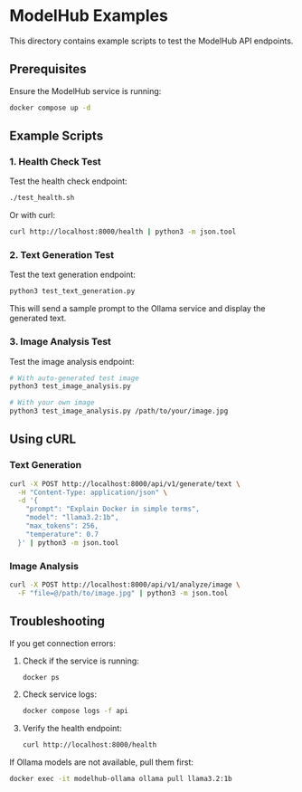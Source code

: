 # ModelHub Examples

This directory contains example scripts to test the ModelHub API endpoints.

## Prerequisites

Ensure the ModelHub service is running:

```bash
docker compose up -d
```

## Example Scripts

### 1. Health Check Test

Test the health check endpoint:

```bash
./test_health.sh
```

Or with curl:

```bash
curl http://localhost:8000/health | python3 -m json.tool
```

### 2. Text Generation Test

Test the text generation endpoint:

```bash
python3 test_text_generation.py
```

This will send a sample prompt to the Ollama service and display the generated text.

### 3. Image Analysis Test

Test the image analysis endpoint:

```bash
# With auto-generated test image
python3 test_image_analysis.py

# With your own image
python3 test_image_analysis.py /path/to/your/image.jpg
```

## Using cURL

### Text Generation

```bash
curl -X POST http://localhost:8000/api/v1/generate/text \
  -H "Content-Type: application/json" \
  -d '{
    "prompt": "Explain Docker in simple terms",
    "model": "llama3.2:1b",
    "max_tokens": 256,
    "temperature": 0.7
  }' | python3 -m json.tool
```

### Image Analysis

```bash
curl -X POST http://localhost:8000/api/v1/analyze/image \
  -F "file=@/path/to/image.jpg" | python3 -m json.tool
```

## Troubleshooting

If you get connection errors:

1. Check if the service is running:
   ```bash
   docker ps
   ```

2. Check service logs:
   ```bash
   docker compose logs -f api
   ```

3. Verify the health endpoint:
   ```bash
   curl http://localhost:8000/health
   ```

If Ollama models are not available, pull them first:

```bash
docker exec -it modelhub-ollama ollama pull llama3.2:1b
```
